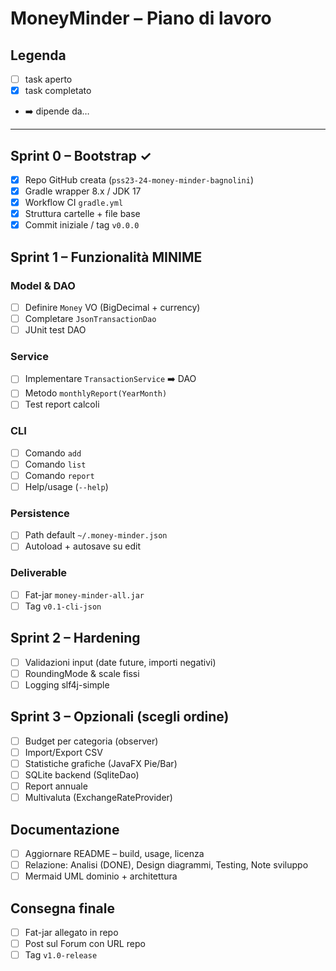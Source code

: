 # MoneyMinder – Piano di lavoro

## Legenda
- [ ] task aperto
- [x] task completato
- ➡️ dipende da…

---

## Sprint 0 – Bootstrap ✓
- [x] Repo GitHub creata (`pss23-24-money-minder-bagnolini`)
- [x] Gradle wrapper 8.x / JDK 17
- [x] Workflow CI `gradle.yml`
- [x] Struttura cartelle + file base
- [x] Commit iniziale / tag `v0.0.0`

## Sprint 1 – Funzionalità MINIME
### Model & DAO
- [ ] Definire `Money` VO (BigDecimal + currency)  
- [ ] Completare `JsonTransactionDao`  
- [ ] JUnit test DAO

### Service
- [ ] Implementare `TransactionService`   ➡️ DAO  
- [ ] Metodo `monthlyReport(YearMonth)`  
- [ ] Test report calcoli

### CLI
- [ ] Comando `add`  
- [ ] Comando `list`  
- [ ] Comando `report`  
- [ ] Help/usage (`--help`)

### Persistence
- [ ] Path default `~/.money-minder.json`  
- [ ] Autoload + autosave su edit

### Deliverable
- [ ] Fat-jar `money-minder-all.jar`  
- [ ] Tag `v0.1-cli-json`

## Sprint 2 – Hardening
- [ ] Validazioni input (date future, importi negativi)  
- [ ] RoundingMode & scale fissi  
- [ ] Logging slf4j-simple

## Sprint 3 – Opzionali **(scegli ordine)**
- [ ] Budget per categoria (observer)  
- [ ] Import/Export CSV  
- [ ] Statistiche grafiche (JavaFX Pie/Bar)  
- [ ] SQLite backend (SqliteDao)  
- [ ] Report annuale  
- [ ] Multivaluta (ExchangeRateProvider)

## Documentazione
- [ ] Aggiornare README – build, usage, licenza  
- [ ] Relazione: Analisi (DONE), Design diagrammi, Testing, Note sviluppo  
- [ ] Mermaid UML dominio + architettura

## Consegna finale
- [ ] Fat-jar allegato in repo  
- [ ] Post sul Forum con URL repo  
- [ ] Tag `v1.0-release`
